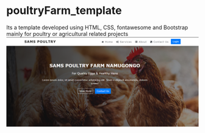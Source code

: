 # poultryFarm_template
Its a template developed using HTML, CSS, fontawesome and Bootstrap mainly for poultry or agricultural related  projects
<img src="screen_shots/header.png"/>
